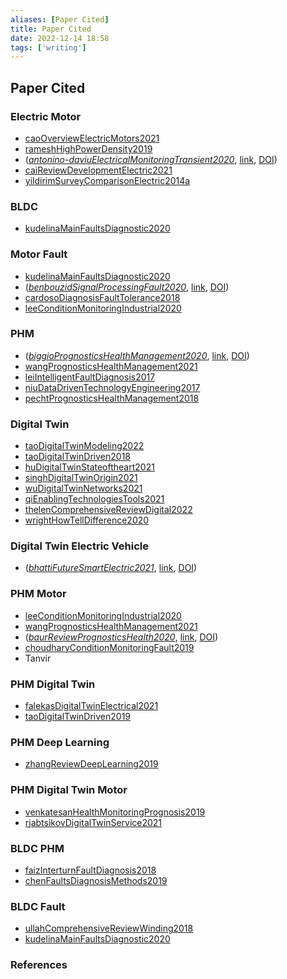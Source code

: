 ```yaml
---
aliases: [Paper Cited]
title: Paper Cited
date: 2022-12-14 18:58
tags: ['writing']
---
```


## Paper Cited

### Electric Motor

- [caoOverviewElectricMotors2021](../zotero/caoOverviewElectricMotors2021.md)
- [rameshHighPowerDensity2019](../zotero/rameshHighPowerDensity2019.md)
- (_[antonino-daviuElectricalMonitoringTransient2020](zotero://select/library/items/YSVF6XZ8)_, [link](), [DOI](https://doi.org/10/gqk2p8))
- [caiReviewDevelopmentElectric2021](../zotero/caiReviewDevelopmentElectric2021.md)
- [yildirimSurveyComparisonElectric2014a](../zotero/yildirimSurveyComparisonElectric2014a.md)

### BLDC

- [kudelinaMainFaultsDiagnostic2020](../zotero/kudelinaMainFaultsDiagnostic2020.md)

### Motor Fault

- [kudelinaMainFaultsDiagnostic2020](../zotero/kudelinaMainFaultsDiagnostic2020.md)
- (_[benbouzidSignalProcessingFault2020](zotero://select/library/items/8J7VLLY9)_, [link](https://digital-library.theiet.org/content/books/po/pbpo153e), [DOI](https://doi.org/))
- [cardosoDiagnosisFaultTolerance2018](../zotero/cardosoDiagnosisFaultTolerance2018.md)
- [leeConditionMonitoringIndustrial2020](../zotero/leeConditionMonitoringIndustrial2020.md)

### PHM

- (_[biggioPrognosticsHealthManagement2020](zotero://select/library/items/SGCL8H2X)_, [link](), [DOI](https://doi.org/10/gqk2ps))
- [wangPrognosticsHealthManagement2021](../zotero/wangPrognosticsHealthManagement2021.md)
- [leiIntelligentFaultDiagnosis2017](../zotero/leiIntelligentFaultDiagnosis2017.md)
- [niuDataDrivenTechnologyEngineering2017](../zotero/niuDataDrivenTechnologyEngineering2017.md)
- [pechtPrognosticsHealthManagement2018](../zotero/pechtPrognosticsHealthManagement2018.md)

### Digital Twin

- [taoDigitalTwinModeling2022](../zotero/taoDigitalTwinModeling2022.md)
- [taoDigitalTwinDriven2018](../zotero/taoDigitalTwinDriven2018.md)
- [huDigitalTwinStateoftheart2021](../zotero/huDigitalTwinStateoftheart2021.md)
- [singhDigitalTwinOrigin2021](../zotero/singhDigitalTwinOrigin2021.md)
- [wuDigitalTwinNetworks2021](../zotero/wuDigitalTwinNetworks2021.md)
- [qiEnablingTechnologiesTools2021](../zotero/qiEnablingTechnologiesTools2021.md)
- [thelenComprehensiveReviewDigital2022](../zotero/thelenComprehensiveReviewDigital2022.md)
- [wrightHowTellDifference2020](../zotero/wrightHowTellDifference2020.md)

### Digital Twin Electric Vehicle

- (_[bhattiFutureSmartElectric2021](zotero://select/library/items/Z5CP9QQX)_, [link](https://doi.org/10.1016/j.rser.2021.110801), [DOI](https://doi.org/10/gkxrzs))

### PHM Motor

- [leeConditionMonitoringIndustrial2020](../zotero/leeConditionMonitoringIndustrial2020.md)
- [wangPrognosticsHealthManagement2021](../zotero/wangPrognosticsHealthManagement2021.md)
- (_[baurReviewPrognosticsHealth2020](zotero://select/library/items/ZR4KY9R9)_, [link](https://doi.org/10.1007/s00170-020-05202-3), [DOI](https://doi.org/10/gjh2cr))
- [choudharyConditionMonitoringFault2019](../zotero/choudharyConditionMonitoringFault2019.md)
- Tanvir

### PHM Digital Twin

- [falekasDigitalTwinElectrical2021](../zotero/falekasDigitalTwinElectrical2021.md)
- [taoDigitalTwinDriven2019](../zotero/taoDigitalTwinDriven2019.md)

### PHM Deep Learning

- [zhangReviewDeepLearning2019](../zotero/zhangReviewDeepLearning2019.md)

### PHM Digital Twin Motor

- [venkatesanHealthMonitoringPrognosis2019](../zotero/venkatesanHealthMonitoringPrognosis2019.md)
- [rjabtsikovDigitalTwinService2021](../zotero/rjabtsikovDigitalTwinService2021.md)

### BLDC PHM

- [faizInterturnFaultDiagnosis2018](../zotero/faizInterturnFaultDiagnosis2018.md)
- [chenFaultsDiagnosisMethods2019](../zotero/chenFaultsDiagnosisMethods2019.md)

### BLDC Fault

- [ullahComprehensiveReviewWinding2018](../zotero/ullahComprehensiveReviewWinding2018.md)
- [kudelinaMainFaultsDiagnostic2020](../zotero/kudelinaMainFaultsDiagnostic2020.md)

### References
